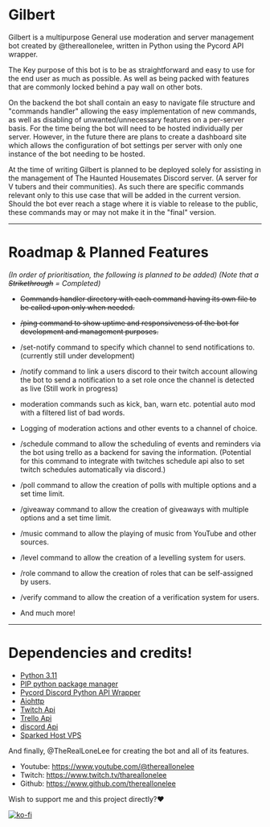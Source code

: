 # Gilbert

Gilbert is a multipurpose General use moderation and server management bot created by @thereallonelee, written in Python using the Pycord API wrapper.

The Key purpose of this bot is to be as straightforward and easy to use for the end user as much as possible. As well as being packed with features that are commonly locked behind a pay wall on other bots.

On the backend the bot shall contain an easy to navigate file structure and "commands handler" allowing the easy implementation of new commands, as well as disabling of unwanted/unnecessary features on a per-server basis. For the time being the bot will need to be hosted individually per server. However, in the future there are plans to create a dashboard site which allows the configuration of bot settings per server with only one instance of the bot needing to be hosted.

At the time of writing Gilbert is planned to be deployed solely for assisting in the management of The Haunted Housemates Discord server. (A server for V tubers and their communities). As such there are specific commands relevant only to this use case that will be added in the current version. Should the bot ever reach a stage where it is viable to release to the public, these commands may or may not make it in the "final" version.

***

# Roadmap & Planned Features

*(In order of prioritisation, the following is planned to be added)* *(Note that a ~~Strikethrough~~ = Completed)*

- ~~Commands handler directory with each command having its own file to be called upon only when needed.~~

- ~~/ping command to show uptime and responsiveness of the bot for development and management purposes.~~

- /set-notify command to specify which channel to send notifications to. (currently still under development)

- /notify command to link a users discord to their twitch account allowing the bot to send a notification to
a set role once the channel is detected as live (Still work in progress)

- moderation commands such as kick, ban, warn etc. potential auto mod with a filtered list of bad words.

- Logging of moderation actions and other events to a channel of choice.

- /schedule command to allow the scheduling of events and reminders via the bot using trello as a backend for saving the information. (Potential for this command to integrate with twitches schedule api also to set 
twitch schedules automatically via discord.)

- /poll command to allow the creation of polls with multiple options and a set time limit.

- /giveaway command to allow the creation of giveaways with multiple options and a set time limit.

- /music command to allow the playing of music from YouTube and other sources.

- /level command to allow the creation of a levelling system for users.

- /role command to allow the creation of roles that can be self-assigned by users.

- /verify command to allow the creation of a verification system for users.

- And much more!

***

# Dependencies and credits! 

- [Python 3.11](https://www.python.org/downloads/)
- [PIP python package manager](https://pip.pypa.io/en/stable/installation/)
- [Pycord Discord Python API Wrapper](https://www.pycord.dev/)
- [Aiohttp](https://docs.aiohttp.org/en/stable/)
- [Twitch Api](https://dev.twitch.tv/docs/api/)
- [Trello Api](https://developer.atlassian.com/cloud/trello/rest/api-group-actions/)
- [discord Api](https://discord.com/developers/docs/intro)
- [Sparked Host VPS](https://billing.sparkedhost.com/aff.php?aff=2191)

And finally, @TheRealLoneLee for creating the bot and all of its features.
- Youtube: https://www.youtube.com/@thereallonelee
- Twitch: https://www.twitch.tv/thareallonelee
- Github: https://www.github.com/thereallonelee


Wish to support me and this project directly?:heart:

[![ko-fi](https://ko-fi.com/img/githubbutton_sm.svg)](https://ko-fi.com/M4M0CE3M6)
